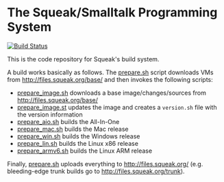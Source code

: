 # The Squeak/Smalltalk Programming System

[![Build Status](https://travis-ci.com/squeak-smalltalk/squeak-app.svg?branch=squeak-trunk)](https://travis-ci.com/squeak-smalltalk/squeak-app)

This is the code repository for Squeak's build system.

A build works basically as follows. The [prepare.sh](prepare.sh) script downloads VMs from http://files.squeak.org/base/ and then invokes the following scripts:

* [prepare_image.sh](prepare_image.sh) downloads a base image/changes/sources from http://files.squeak.org/base/
* [prepare_image.st](prepare_image.st) updates the image and creates a `version.sh` file with the version information
* [prepare_aio.sh](prepare_aio.sh) builds the All-In-One
* [prepare_mac.sh](prepare_mac.sh) builds the Mac release
* [prepare_win.sh](prepare_win.sh) builds the Windows release
* [prepare_lin.sh](prepare_lin.sh) builds the Linux x86 release
* [prepare_armv6.sh](prepare_armv6.sh) builds the Linux ARM release

Finally, [prepare.sh](prepare.sh) uploads everything to http://files.squeak.org/
(e.g. bleeding-edge trunk builds go to http://files.squeak.org/trunk).
